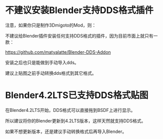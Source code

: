 # 不建议安装Blender支持DDS格式插件
注意，如果你只是制作3Dmigoto的Mod，则：

不建议给Blender插件安装任何支持DDS格式的插件，因为目前市面上就只有一款：

https://github.com/matyalatte/Blender-DDS-Addon

安装之后也只是能做到手动导入dds。

建议上贴图之前手动转换dds格式到其它格式。

# Blender4.2LTS已支持DDS格式贴图

在Blender4.2LTS开始，DDS格式可以直接拖到BSDF上进行显示。

所以建议将你的Blender更新到4.2LTS版本，这样天然就支持DDS格式。

如果不想更新版本，还是建议手动转换格式后再导入Blender。
